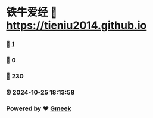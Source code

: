 # 铁牛爱经 :link: https://tieniu2014.github.io 
### :page_facing_up: [1](https://tieniu2014.github.io/tag.html) 
### :speech_balloon: 0 
### :hibiscus: 230 
### :alarm_clock: 2024-10-25 18:13:58 
### Powered by :heart: [Gmeek](https://github.com/Meekdai/Gmeek)
